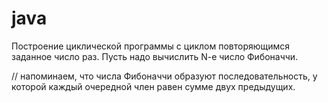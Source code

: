 # java
 Построение циклической программы с циклом повторяющимся заданное число раз. Пусть надо вычислить N-e число Фибоначчи.

// напоминаем, что числа Фибоначчи образуют последовательность, у которой каждый очередной член равен сумме двух предыдущих.
